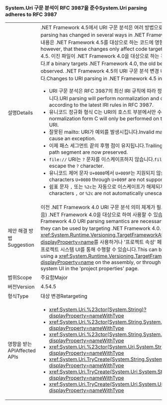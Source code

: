 ### <a name="systemuri-parsing-adheres-to-rfc-3987"></a><span data-ttu-id="e0c2b-101">System.Uri 구문 분석이 RFC 3987을 준수</span><span class="sxs-lookup"><span data-stu-id="e0c2b-101">System.Uri parsing adheres to RFC 3987</span></span>

|   |   |
|---|---|
|<span data-ttu-id="e0c2b-102">설명</span><span class="sxs-lookup"><span data-stu-id="e0c2b-102">Details</span></span>|<span data-ttu-id="e0c2b-103">.NET Framework 4.5에서 URI 구문 분석은 여러 방법으로 변경되었습니다.</span><span class="sxs-lookup"><span data-stu-id="e0c2b-103">URI parsing has changed in several ways in .NET Framework 4.5.</span></span> <span data-ttu-id="e0c2b-104">단, 이러한 변경 내용은 .NET Framework 4.5를 대상으로 하는 코드에 영향을 줍니다.</span><span class="sxs-lookup"><span data-stu-id="e0c2b-104">Note, however, that these changes only affect code targeting .NET Framework 4.5.</span></span> <span data-ttu-id="e0c2b-105">이진 파일이 .NET Framework 4.0을 대상으로 하는 경우, 이전 동작이 관찰됩니다.</span><span class="sxs-lookup"><span data-stu-id="e0c2b-105">If a binary targets .NET Framework 4.0, the old behavior will be observed.</span></span> <span data-ttu-id="e0c2b-106">.NET Framework 4.5의 URI 구문 분석 변경 내용은 다음을 포함합니다.</span><span class="sxs-lookup"><span data-stu-id="e0c2b-106">Changes to URI parsing in .NET Framework 4.5 include:</span></span><ul><li><span data-ttu-id="e0c2b-107">URI 구문 분석은 RFC 3987의 최신 IRI 규칙에 따라 정규화 및 문자 검사를 수행합니다.</span><span class="sxs-lookup"><span data-stu-id="e0c2b-107">URI parsing will perform normalization and character checking according to the latest IRI rules in RFC 3987.</span></span></li><li><span data-ttu-id="e0c2b-108">유니코드 정규화 형식 C는 URI의 호스트 부분에서만 수행됩니다.</span><span class="sxs-lookup"><span data-stu-id="e0c2b-108">Unicode normalization form C will only be performed on the host portion of the URI.</span></span></li><li><span data-ttu-id="e0c2b-109">잘못된 mailto: URI가 예외를 발생시킵니다.</span><span class="sxs-lookup"><span data-stu-id="e0c2b-109">Invalid mailto: URIs will now cause an exception.</span></span></li><li><span data-ttu-id="e0c2b-110">이제 패스 세그먼트 끝의 후행 점이 유지됩니다.</span><span class="sxs-lookup"><span data-stu-id="e0c2b-110">Trailing dots at the end of a path segment are now preserved.</span></span></li><li><span data-ttu-id="e0c2b-111"><code>file://</code> URI는 <code>?</code> 문자를 이스케이프하지 않습니다.</span><span class="sxs-lookup"><span data-stu-id="e0c2b-111"><code>file://</code> URIs do not escape the <code>?</code> character.</span></span></li><li><span data-ttu-id="e0c2b-112">유니코드 제어 문자 <code>U+0080</code>에서 <code>U+009F</code>는 지원되지 않습니다.</span><span class="sxs-lookup"><span data-stu-id="e0c2b-112">Unicode control characters <code>U+0080</code> through <code>U+009F</code> are not supported.</span></span></li><li><span data-ttu-id="e0c2b-113">쉼표 문자 <code>,</code> 또는 <code>%2c</code>는 자동으로 이스케이프가 해제되지 않습니다.</span><span class="sxs-lookup"><span data-stu-id="e0c2b-113">Comma characters <code>,</code> or <code>%2c</code> are not automatically unescaped.</span></span></li></ul>|
|<span data-ttu-id="e0c2b-114">제안 해결 방법</span><span class="sxs-lookup"><span data-stu-id="e0c2b-114">Suggestion</span></span>|<span data-ttu-id="e0c2b-115">이전 .NET Framework 4.0 URI 구문 분석 의미 체계가 필요한 경우(주로 필요하지 않음) .NET Framework 4.0을 대상으로 하여 사용할 수 있습니다.</span><span class="sxs-lookup"><span data-stu-id="e0c2b-115">If the old .NET Framework 4.0 URI parsing semantics are necessary (they often aren't), they can be used by targeting .NET Framework 4.0.</span></span> <span data-ttu-id="e0c2b-116">이것은 어셈블리에서 <xref:System.Runtime.Versioning.TargetFrameworkAttribute?displayProperty=name>를 사용하거나 '프로젝트 속성' 페이지에서 Visual Studio의 프로젝트 시스템 UI를 통해 수행할 수 있습니다.</span><span class="sxs-lookup"><span data-stu-id="e0c2b-116">This can be accomplished by using a <xref:System.Runtime.Versioning.TargetFrameworkAttribute?displayProperty=name> on the assembly, or through Visual Studio's project system UI in the 'project properties' page.</span></span>|
|<span data-ttu-id="e0c2b-117">범위</span><span class="sxs-lookup"><span data-stu-id="e0c2b-117">Scope</span></span>|<span data-ttu-id="e0c2b-118">주요함</span><span class="sxs-lookup"><span data-stu-id="e0c2b-118">Major</span></span>|
|<span data-ttu-id="e0c2b-119">버전</span><span class="sxs-lookup"><span data-stu-id="e0c2b-119">Version</span></span>|<span data-ttu-id="e0c2b-120">4.5</span><span class="sxs-lookup"><span data-stu-id="e0c2b-120">4.5</span></span>|
|<span data-ttu-id="e0c2b-121">형식</span><span class="sxs-lookup"><span data-stu-id="e0c2b-121">Type</span></span>|<span data-ttu-id="e0c2b-122">대상 변경</span><span class="sxs-lookup"><span data-stu-id="e0c2b-122">Retargeting</span></span>|
|<span data-ttu-id="e0c2b-123">영향을 받는 API</span><span class="sxs-lookup"><span data-stu-id="e0c2b-123">Affected APIs</span></span>|<ul><li><xref:System.Uri.%23ctor(System.String)?displayProperty=nameWithType></li><li><xref:System.Uri.%23ctor(System.String,System.Boolean)?displayProperty=nameWithType></li><li><xref:System.Uri.%23ctor(System.String,System.UriKind)?displayProperty=nameWithType></li><li><xref:System.Uri.%23ctor(System.Uri,System.String)?displayProperty=nameWithType></li><li><xref:System.Uri.TryCreate(System.String,System.UriKind,System.Uri@)?displayProperty=nameWithType></li><li><xref:System.Uri.TryCreate(System.Uri,System.String,System.Uri@)?displayProperty=nameWithType></li><li><xref:System.Uri.TryCreate(System.Uri,System.Uri,System.Uri@)?displayProperty=nameWithType></li></ul>|

